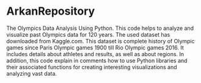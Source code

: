 # ArkanRepository
The Olympics Data Analysis Using Python. This code helps to analyze and visualize past Olympics data for 120 years. The used dataset has downloaded from Kaggle.com. This dataset is complete history of Olympic games since Paris Olympic games 1900 till Rio Olympic games 2016. It includes details about athletes and results, as well as about regions. In addition, this code explain in comments how to use Python libraries and their associated functions for creating interesting visualizations and analyzing vast data.
